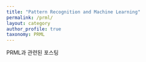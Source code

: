 ```yaml
---
title: "Pattern Recognition and Machine Learning"
permalink: /prml/
layout: category
author_profile: true
taxonomy: PRML
---
```


PRML과 관련된 포스팅